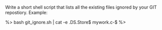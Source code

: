 Write a short shell script that lists all the existing files ignored by your GIT repostiory. Example:

%> bash git_ignore.sh | cat -e
.DS.Store$
mywork.c-$
%>
